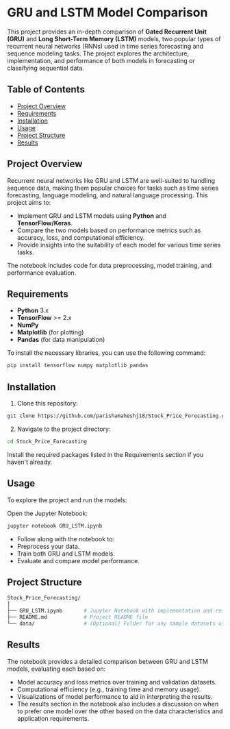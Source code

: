 # GRU and LSTM Model Comparison

This project provides an in-depth comparison of **Gated Recurrent Unit (GRU)** and **Long Short-Term Memory (LSTM)** models, two popular types of recurrent neural networks (RNNs) used in time series forecasting and sequence modeling tasks. The project explores the architecture, implementation, and performance of both models in forecasting or classifying sequential data.

## Table of Contents
- [Project Overview](#project-overview)
- [Requirements](#requirements)
- [Installation](#installation)
- [Usage](#usage)
- [Project Structure](#project-structure)
- [Results](#results)


## Project Overview
Recurrent neural networks like GRU and LSTM are well-suited to handling sequence data, making them popular choices for tasks such as time series forecasting, language modeling, and natural language processing. This project aims to:
- Implement GRU and LSTM models using **Python** and **TensorFlow/Keras**.
- Compare the two models based on performance metrics such as accuracy, loss, and computational efficiency.
- Provide insights into the suitability of each model for various time series tasks.

The notebook includes code for data preprocessing, model training, and performance evaluation.

## Requirements
- **Python** 3.x
- **TensorFlow** >= 2.x
- **NumPy**
- **Matplotlib** (for plotting)
- **Pandas** (for data manipulation)

To install the necessary libraries, you can use the following command:
```bash
pip install tensorflow numpy matplotlib pandas
```
## Installation


1) Clone this repository:
```bash
git clone https://github.com/parishamaheshj18/Stock_Price_Forecasting.git
```
2) Navigate to the project directory:
```bash
cd Stock_Price_Forecasting
```

Install the required packages listed in the Requirements section if you haven't already.

## Usage

To explore the project and run the models:

Open the Jupyter Notebook:
```bash
jupyter notebook GRU_LSTM.ipynb
```

- Follow along with the notebook to:
- Preprocess your data.
- Train both GRU and LSTM models.
- Evaluate and compare model performance.
## Project Structure

```bash
Stock_Price_Forecasting/
│
├── GRU_LSTM.ipynb       # Jupyter Notebook with implementation and results
├── README.md            # Project README file
└── data/                # (Optional) Folder for any sample datasets used in the notebook
```
## Results

The notebook provides a detailed comparison between GRU and LSTM models, evaluating each based on:

- Model accuracy and loss metrics over training and validation datasets.
- Computational efficiency (e.g., training time and memory usage).
- Visualizations of model performance to aid in interpreting the results.
- The results section in the notebook also includes a discussion on when to prefer one model over the other based on the data characteristics and application requirements.
